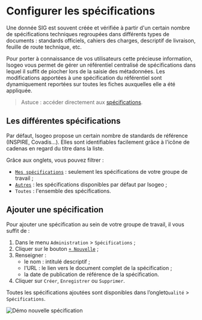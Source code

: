 # Configurer les spécifications <i class="fa fa-flask"></i>

Une donnée SIG est souvent créée et vérifiée à partir d&apos;un certain nombre de spécifications techniques regroupées dans différents types de documents : standards officiels, cahiers des charges, descriptif de livraison, feuille de route technique, etc.

Pour porter à connaissance de vos utilisateurs cette précieuse information, Isogeo vous permet de gérer un référentiel centralisé de spécifications dans lequel il suffit de piocher lors de la saisie des métadonnées. Les modifications apportées à une spécification du référentiel sont dynamiquement reportées sur toutes les fiches auxquelles elle a été appliquée.

> Astuce : accéder directement aux [spécifications](https://app.isogeo.com/admin/specifications).

## Les différentes spécifications

Par défaut, Isogeo propose un certain nombre de standards de référence (INSPIRE, Covadis...). Elles sont identifiables facilement grâce à l&apos;icône de cadenas en regard du titre dans la liste.

Grâce aux onglets, vous pouvez filtrer :
* [`Mes spécifications`](https://app.isogeo.com/admin/specifications/owned) : seulement les spécifications de votre groupe de travail ;
* [`Autres`](https://app.isogeo.com/admin/specifications/shared) : les spécifications disponibles par défaut par Isogeo ;
* `Toutes` : l&apos;ensemble des spécifications.

## Ajouter une spécification

Pour ajouter une spécification au sein de votre groupe de travail, il vous suffit de :

1.	Dans le menu `Administration` > `Spécifications` ;
2.	Cliquer sur le bouton [`+ Nouvelle`](https://app.isogeo.com/admin/specifications/new) ;
3.	Renseigner :
    * le nom : intitulé descriptif ;
    * l’URL : le lien vers le document complet de la spécification ;
    * la date de publication de référence de la spécification.
4.	Cliquer sur `Créer`, `Enregistrer` ou `Supprimer`.

Toutes les spécifications ajoutées sont disponibles dans l’onglet`Qualité` > `Spécifications`.

![Démo nouvelle spécification](/assets/adm_specs_add.gif "Ajouter une nouvelle spécification")


